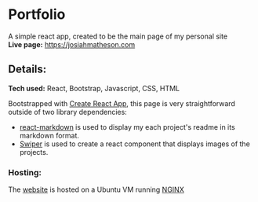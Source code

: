 # Portfolio
A simple react app, created to be the main page of my personal site <br>
**Live page:** https://josiahmatheson.com

## Details:

**Tech used:** React, Bootstrap, Javascript, CSS, HTML

Bootstrapped with [Create React App](https://github.com/facebook/create-react-app), this page is very straightforward outside of two library dependencies:

- [react-markdown](https://github.com/remarkjs/react-markdown) is used to display my each project's readme in its markdown format.
- [Swiper](https://swiperjs.com/) is used to create a react component that displays images of the projects.

### Hosting:
The [website](https://josiahmatheson.com) is hosted on a Ubuntu VM running [NGINX](https://www.nginx.com/)